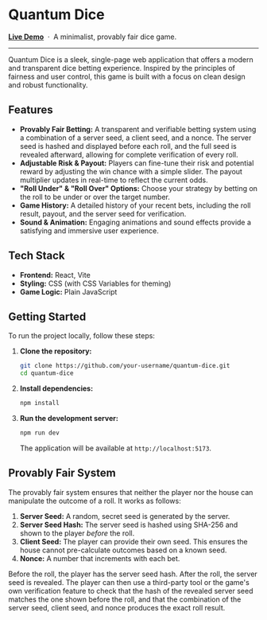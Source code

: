 # Quantum Dice

[**Live Demo**](https://weirdspin.github.io/quantum-dice/) &nbsp;&middot;&nbsp; A minimalist, provably fair dice game.

---

Quantum Dice is a sleek, single-page web application that offers a modern and transparent dice betting experience. Inspired by the principles of fairness and user control, this game is built with a focus on clean design and robust functionality.

## Features

- **Provably Fair Betting:** A transparent and verifiable betting system using a combination of a server seed, a client seed, and a nonce. The server seed is hashed and displayed before each roll, and the full seed is revealed afterward, allowing for complete verification of every roll.
- **Adjustable Risk & Payout:** Players can fine-tune their risk and potential reward by adjusting the win chance with a simple slider. The payout multiplier updates in real-time to reflect the current odds.
- **"Roll Under" & "Roll Over" Options:** Choose your strategy by betting on the roll to be under or over the target number.
- **Game History:** A detailed history of your recent bets, including the roll result, payout, and the server seed for verification.
- **Sound & Animation:** Engaging animations and sound effects provide a satisfying and immersive user experience.

## Tech Stack

- **Frontend:** React, Vite
- **Styling:** CSS (with CSS Variables for theming)
- **Game Logic:** Plain JavaScript

## Getting Started

To run the project locally, follow these steps:

1.  **Clone the repository:**
    ```bash
    git clone https://github.com/your-username/quantum-dice.git
    cd quantum-dice
    ```

2.  **Install dependencies:**
    ```bash
    npm install
    ```

3.  **Run the development server:**
    ```bash
    npm run dev
    ```

    The application will be available at `http://localhost:5173`.

## Provably Fair System

The provably fair system ensures that neither the player nor the house can manipulate the outcome of a roll. It works as follows:

1.  **Server Seed:** A random, secret seed is generated by the server.
2.  **Server Seed Hash:** The server seed is hashed using SHA-256 and shown to the player *before* the roll.
3.  **Client Seed:** The player can provide their own seed. This ensures the house cannot pre-calculate outcomes based on a known seed.
4.  **Nonce:** A number that increments with each bet.

Before the roll, the player has the server seed hash. After the roll, the server seed is revealed. The player can then use a third-party tool or the game's own verification feature to check that the hash of the revealed server seed matches the one shown before the roll, and that the combination of the server seed, client seed, and nonce produces the exact roll result.
